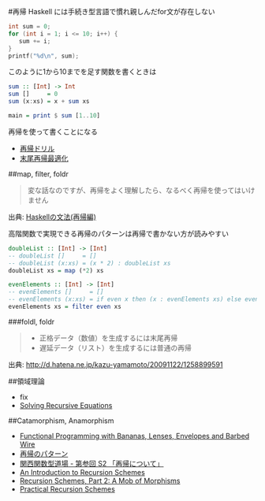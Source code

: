 #再帰
Haskell には手続き型言語で慣れ親しんだfor文が存在しない

```c
int sum = 0;
for (int i = 1; i <= 10; i++) {
   sum += i;
}
printf("%d\n", sum);
```

このように1から10までを足す関数を書くときは

```haskell
sum :: [Int] -> Int
sum []     = 0
sum (x:xs) = x + sum xs

main = print $ sum [1..10]
```

再帰を使って書くことになる

* [再帰ドリル](https://github.com/kazu-yamamoto/recursion-drill)
* [末尾再帰最適化](https://ja.wikipedia.org/wiki/%E6%9C%AB%E5%B0%BE%E5%86%8D%E5%B8%B0#.E6.9C.AB.E5.B0.BE.E5.91.BC.E5.87.BA.E3.81.97.E6.9C.80.E9.81.A9.E5.8C.96)

##map, filter, foldr

> 変な話なのですが、再帰をよく理解したら、なるべく再帰を使ってはいけません

出典: [Haskellの文法(再帰編)](http://d.hatena.ne.jp/kazu-yamamoto/20110829/1314584585)

高階関数で実現できる再帰のパターンは再帰で書かない方が読みやすい

```haskell
doubleList :: [Int] -> [Int]
-- doubleList []     = []
-- doubleList (x:xs) = (x * 2) : doubleList xs
doubleList xs = map (*2) xs

evenElements :: [Int] -> [Int]
-- evenElements []     = []
-- evenElements (x:xs) = if even x then (x : evenElements xs) else evenElements xs
evenElements xs = filter even xs
```

###foldl, foldr

> * 正格データ（数値）を生成するには末尾再帰
> * 遅延データ（リスト）を生成するには普通の再帰

出典: <http://d.hatena.ne.jp/kazu-yamamoto/20091122/1258899591>

##領域理論
* fix
* [Solving Recursive Equations](http://jozefg.bitbucket.org/posts/2015-08-14-solve-domains.html)

##Catamorphism, Anamorphism
* [Functional Programming with Bananas, Lenses, Envelopes and Barbed Wire](http://eprints.eemcs.utwente.nl/7281/01/db-utwente-40501F46.pdf)
* [再帰のパターン](http://maoe.hatenadiary.jp/entry/20090820/1250782646)
* [関西関数型道場 - 第参回 S2 「再帰について」](https://www.youtube.com/watch?v=mPH95hS3P1c)
* [An Introduction to Recursion Schemes](http://patrickthomson.ghost.io/an-introduction-to-recursion-schemes/)
* [Recursion Schemes, Part 2: A Mob of Morphisms](http://patrickthomson.ghost.io/recursion-schemes-part-2/)
* [Practical Recursion Schemes](https://medium.com/@jaredtobin/practical-recursion-schemes-c10648ec1c29)
